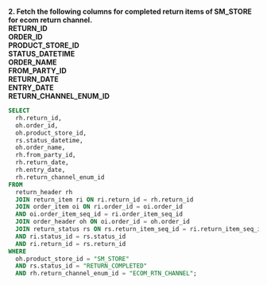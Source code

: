 **2. Fetch the following columns for completed return items of SM_STORE for ecom return channel.<br>
RETURN_ID <br>
ORDER_ID<br>
PRODUCT_STORE_ID<br> 
STATUS_DATETIME<br>
ORDER_NAME <br>
FROM_PARTY_ID <br>
RETURN_DATE <br>
ENTRY_DATE<br>
RETURN_CHANNEL_ENUM_ID** <br>

```sql
SELECT 
  rh.return_id, 
  oh.order_id, 
  oh.product_store_id, 
  rs.status_datetime, 
  oh.order_name, 
  rh.from_party_id, 
  rh.return_date, 
  rh.entry_date, 
  rh.return_channel_enum_id 
FROM 
  return_header rh 
  JOIN return_item ri ON ri.return_id = rh.return_id 
  JOIN order_item oi ON ri.order_id = oi.order_id 
  AND oi.order_item_seq_id = ri.order_item_seq_id 
  JOIN order_header oh ON oi.order_id = oh.order_id 
  JOIN return_status rs ON rs.return_item_seq_id = ri.return_item_seq_id 
  AND ri.status_id = rs.status_id 
  AND ri.return_id = rs.return_id 
WHERE 
  oh.product_store_id = "SM_STORE" 
  AND rs.status_id = "RETURN_COMPLETED" 
  AND rh.return_channel_enum_id = "ECOM_RTN_CHANNEL";
```
